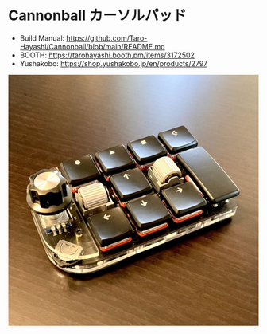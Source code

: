 # Cannonball カーソルパッド

- Build Manual: https://github.com/Taro-Hayashi/Cannonball/blob/main/README.md
- BOOTH: https://tarohayashi.booth.pm/items/3172502
- Yushakobo: https://shop.yushakobo.jp/en/products/2797
  
![Cannonball](https://github.com/Taro-Hayashi/Cannonball/blob/main/img/cannonball.jpg)
